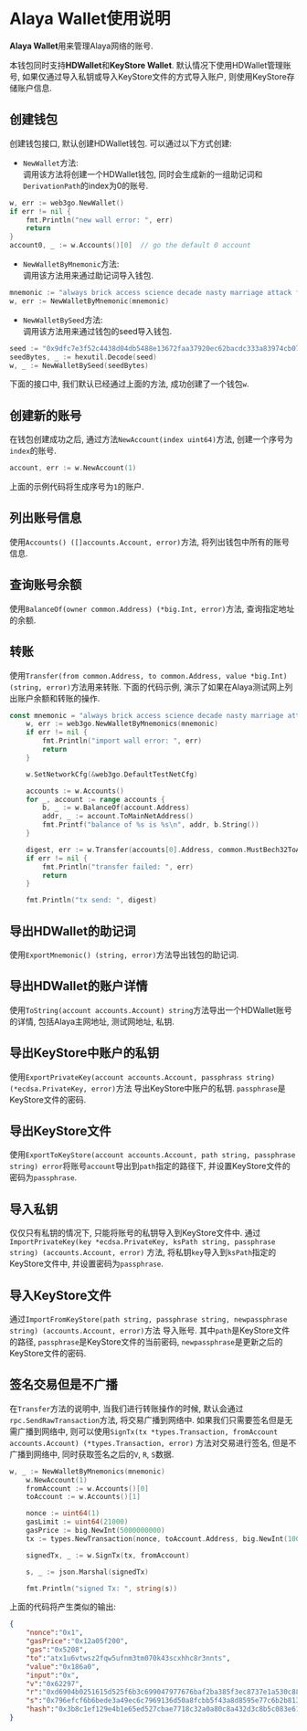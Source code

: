 # Alaya Wallet使用说明

**Alaya Wallet**用来管理Alaya网络的账号.

本钱包同时支持**HDWallet**和**KeyStore Wallet**. 
默认情况下使用HDWallet管理账号, 如果仅通过导入私钥或导入KeyStore文件的方式导入账户,
则使用KeyStore存储账户信息.

## 创建钱包
创建钱包接口, 默认创建HDWallet钱包. 可以通过以下方式创建:
* `NewWallet`方法:  
调用该方法将创建一个HDWallet钱包, 同时会生成新的一组助记词和`DerivationPath`的index为0的账号.  
```go
w, err := web3go.NewWallet()
if err != nil {
    fmt.Println("new wall error: ", err)
    return
}
account0, _ := w.Accounts()[0]  // go the default 0 account
```
* `NewWalletByMnemonic`方法:  
调用该方法用来通过助记词导入钱包.
```go
mnemonic := "always brick access science decade nasty marriage attack fame topple pen add"
w, err := NewWalletByMnemonic(mnemonic)
```

* `NewWalletBySeed`方法:  
调用该方法用来通过钱包的seed导入钱包.
```go
seed := "0x9dfc7e3f52c4438d04db5488e13672faa37920ec62bacdc333a83974cb07bfdd893bfd46940dedfeb7ef30a142c4d07d552dd6589b40d3a58b941b7e9d6dae7e"
seedBytes, _ := hexutil.Decode(seed)
w, _ := NewWalletBySeed(seedBytes)
```
  
  下面的接口中, 我们默认已经通过上面的方法, 成功创建了一个钱包`w`.
## 创建新的账号
在钱包创建成功之后, 通过方法`NewAccount(index uint64)`方法, 创建一个序号为`index`的账号.
```go
account, err := w.NewAccount(1)
```
上面的示例代码将生成序号为`1`的账户.  

## 列出账号信息
使用`Accounts() ([]accounts.Account, error)`方法, 将列出钱包中所有的账号信息.

## 查询账号余额
使用`BalanceOf(owner common.Address) (*big.Int, error)`方法, 查询指定地址的余额.  

## 转账
使用`Transfer(from common.Address, to common.Address, value *big.Int) (string, error)`方法用来转账.
下面的代码示例, 演示了如果在Alaya测试网上列出账户余额和转账的操作.

```go
const mnemonic = "always brick access science decade nasty marriage attack fame topple pen add"
	w, err := web3go.NewWalletByMnemonics(mnemonic)
	if err != nil {
		fmt.Println("import wall error: ", err)
		return
	}

	w.SetNetworkCfg(&web3go.DefaultTestNetCfg)

	accounts := w.Accounts()
	for _, account := range accounts {
		b, _ := w.BalanceOf(account.Address)
		addr, _ := account.ToMainNetAddress()
		fmt.Printf("balance of %s is %s\n", addr, b.String())
	}

	digest, err := w.Transfer(accounts[0].Address, common.MustBech32ToAddress("atp1ydaqepg8s48gqhz29kk0wrf3lqdtj38d8mkcz3"), big.NewInt(1000000000000000000))
	if err != nil {
		fmt.Println("transfer failed: ", err)
		return
	}

	fmt.Println("tx send: ", digest)
```
## 导出HDWallet的助记词
使用`ExportMnemonic() (string, error)`方法导出钱包的助记词.

## 导出HDWallet的账户详情
使用`ToString(account accounts.Account) string`方法导出一个HDWallet账号的详情,
包括Alaya主网地址, 测试网地址, 私钥.

## 导出KeyStore中账户的私钥
使用`ExportPrivateKey(account accounts.Account, passphrass string) (*ecdsa.PrivateKey, error)`方法
导出KeyStore中账户的私钥. `passphrase`是KeyStore文件的密码.

## 导出KeyStore文件
使用`ExportToKeyStore(account accounts.Account, path string, passphrase string) error`将账号`account`导出到`path`指定的路径下, 
并设置KeyStore文件的密码为`passphrase`.

## 导入私钥
仅仅只有私钥的情况下, 只能将账号的私钥导入到KeyStore文件中. 通过`ImportPrivateKey(key *ecdsa.PrivateKey, ksPath string, passphrase string) (accounts.Account, error)`
方法, 将私钥`key`导入到`ksPath`指定的KeyStore文件中, 并设置密码为`passphrase`.

## 导入KeyStore文件
通过`ImportFromKeyStore(path string, passphrase string, newpassphrase string) (accounts.Account, error)`方法
导入账号. 其中`path`是KeyStore文件的路径, `passphrase`是KeyStore文件的当前密码, `newpassphrase`是更新之后的KeyStore文件的密码.

## 签名交易但是不广播
在`Transfer`方法的说明中, 当我们进行转账操作的时候, 默认会通过`rpc.SendRawTransaction`方法, 将交易广播到网络中.
如果我们只需要签名但是无需广播到网络中, 则可以使用`SignTx(tx *types.Transaction, fromAccount accounts.Account) (*types.Transaction, error)`
方法对交易进行签名, 但是不广播到网络中, 同时获取签名之后的`V`, `R`, `S`数据.
```go
w, _ := NewWalletByMnemonics(mnemonic)
	w.NewAccount(1)
	fromAccount := w.Accounts()[0]
	toAccount := w.Accounts()[1]

	nonce := uint64(1)
	gasLimit := uint64(21000)
	gasPrice := big.NewInt(5000000000)
	tx := types.NewTransaction(nonce, toAccount.Address, big.NewInt(100000), gasLimit, gasPrice, nil)

	signedTx, _ := w.SignTx(tx, fromAccount)

	s, _ := json.Marshal(signedTx)

	fmt.Println("signed Tx: ", string(s))
```
上面的代码将产生类似的输出:
```json
{
    "nonce":"0x1",
    "gasPrice":"0x12a05f200",
    "gas":"0x5208",
    "to":"atx1u6vtwsz2fqw5ufnm3tm070k43scxhhc8r3nnts",
    "value":"0x186a0",
    "input":"0x",
    "v":"0x62297",
    "r":"0xd6904b0251615d525f6b3c699047977676baf2ba385f3ec8737e1a530c88796d",
    "s":"0x796efcf6b6bede3a49ec6c7969136d50a8fcbb5f43a8d8595e77c6b2b813732b",
    "hash":"0x3b8c1ef129e4b1e65ed527cbae7718c32a0a80c8a432d3c8b5c083e613485139"
}
```
